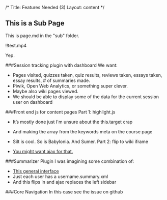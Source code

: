/*
Title: Features Needed (3)
Layout: content
*/

## This is a Sub Page

This is page.md in the "sub" folder.

!!test.mp4


Yep.

###Session tracking plugin with dashboard 
We want:

* 	Pages visited, quizzes taken, quiz results, reviews taken, essays taken, essay results, # of summaries made.
* 	Piwik, Open Web Analytics, or something super clever.
* 	Maybe also wiki pages viewed.
* 	We should be able to display some of the data for the current session user on dashboard

###Front end js for content pages
Part 1: highlight.js

* 	It’s mostly done just I'm unsure about the this.target crap
* 	And making the array from the keywords meta on the course page
*   Silt is cool.  So is Babylonia.  And Sumer.
Part 2: flip to wiki iframe

* 	[You might want ajax for that. ](http://stackoverflow.com/questions/13613027/ajax-not-working-with-jquery-flip-plugin)

###Summarizer Plugin
I was imagining some combination of:

 * [This general interface](http://demo.tutorialzine.com/2010/06/simple-ajax-commenting-system/demo.php)
 * Just each user has a username.summary.xml
 * And this flips in and ajax replaces the left sidebar

###Core Navigation
In this case see the issue on github
